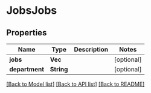 # JobsJobs

## Properties

Name | Type | Description | Notes
------------ | ------------- | ------------- | -------------
**jobs** | **Vec<String>** |  | [optional]
**department** | **String** |  | [optional] 

[[Back to Model list]](../README.md#documentation-for-models) [[Back to API list]](../README.md#documentation-for-api-endpoints) [[Back to README]](../README.md)


